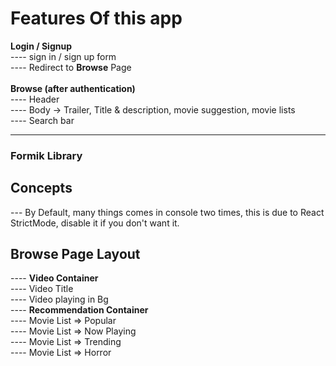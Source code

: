 # Features Of this app

<b>Login / Signup</b> <br>
---- sign in / sign up form<br>
---- Redirect to <b>Browse</b> Page
<br><br>
<b>Browse (after authentication)</b><br>
---- Header <br>
---- Body -> Trailer, Title & description, movie suggestion, movie lists <br>
---- Search bar

-------------------------------------------------------------------

### Formik Library

## Concepts

--- By Default, many things comes in console two times, this is due to React StrictMode, disable it if you don't want it.

## Browse Page Layout

---- <b>Video Container</b><br>
        ---- Video Title <br>
        ---- Video playing in Bg <br>
---- <b>Recommendation Container</b><br>
        ---- Movie List => Popular <br>
        ---- Movie List => Now Playing <br>
        ---- Movie List => Trending <br>
        ---- Movie List => Horror <br>
